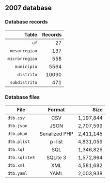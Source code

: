 ## 2007 database

### Database records

| Table          | Records |
| --------------:| -------:|
| `uf`           |      27 |
| `mesorregiao`  |     137 |
| `microrregiao` |     558 |
| `municipio`    |    5564 |
| `distrito`     |   10090 |
| `subdistrito`  |     471 |

### Database files

| File          | Format         | Size      |
| ------------- |:--------------:| ---------:|
| `dtb.csv`     | CSV            | 1,197,844 |
| `dtb.json`    | JSON           | 2,707,599 |
| `dtb.phpd`    | Serialized PHP | 2,411,145 |
| `dtb.plist`   | p-list         | 4,831,059 |
| `dtb.sql`     | SQL            | 1,346,826 |
| `dtb.sqlite3` | SQLite 3       | 1,572,864 |
| `dtb.xml`     | XML            | 4,581,682 |
| `dtb.yaml`    | YAML           | 2,003,938 |
